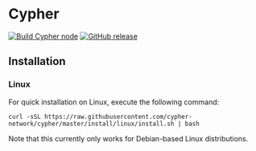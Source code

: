 # Cypher

[![Build Cypher node](https://github.com/cypher-network/cypher/workflows/build%20cypher%20node/badge.svg)](https://github.com/cypher-network/cypher/commits/master/)
[![GitHub release](https://img.shields.io/github/release/cypher-network/cypher.svg)](https://GitHub.com/cypher-network/cypher/releases/)

## Installation

### Linux

For quick installation on Linux, execute the following command:

`curl -sSL https://raw.githubusercontent.com/cypher-network/cypher/master/install/linux/install.sh | bash`

Note that this currently only works for Debian-based Linux distributions.

